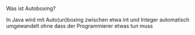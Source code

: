  Was ist Autoboxing?

In Java wird mit Auto(un)boxing zwischen etwa int und Integer automatisch umgewandelt ohne dass der Programmierer etwas tun muss

